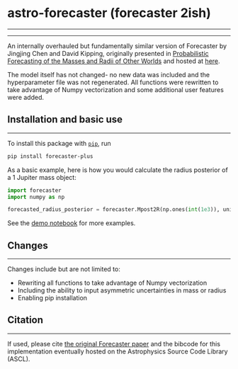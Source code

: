 # astro-forecaster (forecaster 2ish)
-----

-----

An internally overhauled but fundamentally similar version of Forecaster by Jingjing Chen and David Kipping, originally presented in [Probabilistic Forecasting of the Masses and Radii of Other Worlds](https://ui.adsabs.harvard.edu/abs/2017ApJ...834...17C/abstract) and hosted at [here](https://github.com/chenjj2/forecaster).

The model itself has not changed- no new data was included and the hyperparameter file was not regenerated. All functions were rewritten to take advantage of Numpy vectorization and some additional user features were added.

## Installation and basic use
-----
To install this package with [`pip`](https://pip.pypa.io/en/stable/), run

```bash
pip install forecaster-plus
```

As a basic example, here is how you would calculate the radius posterior of a 1 Jupiter mass object:

```python
import forecaster
import numpy as np

forecasted_radius_posterior = forecaster.Mpost2R(np.ones(int(1e3)), unit='Jupiter', classify=False)
```

See the [demo notebook](https://github.com/ben-cassese/forecaster-plus/blob/master/demo.ipynb) for more examples.

## Changes
-----
Changes include but are not limited to:
* Rewriting all functions to take advantage of Numpy vectorization
* Including the ability to input asymmetric uncertainties in mass or radius
* Enabling pip installation


## Citation
-----
If used, please cite [the original Forecaster paper](https://ui.adsabs.harvard.edu/abs/2017ApJ...834...17C/abstract) and the bibcode for this implementation eventually hosted on the Astrophysics Source Code Library (ASCL).

